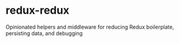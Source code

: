 # redux-redux
Opinionated helpers and middleware for reducing Redux boilerplate, persisting data, and debugging
